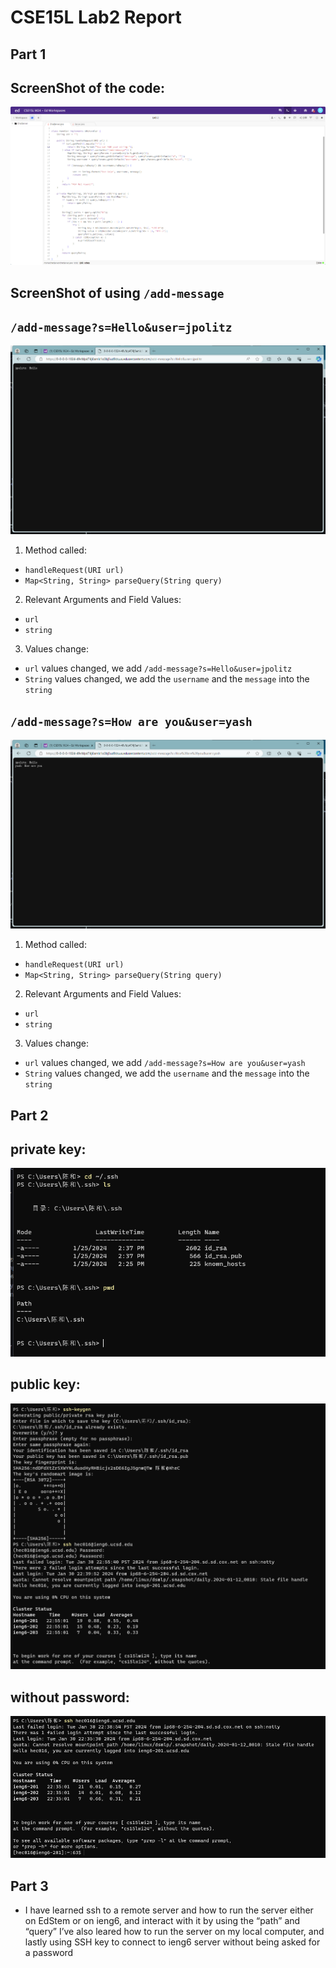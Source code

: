 # CSE15L Lab2 Report

## Part 1

## ScreenShot of the code: 
![Images](code.png)

## ScreenShot of using `/add-message`
##  `/add-message?s=Hello&user=jpolitz`

![images](first.png)
1. Method called:
  * `handleRequest(URI url)`
  * `Map<String, String> parseQuery(String query)`
2. Relevant Arguments and Field Values:
  * `url` 
  * `string`
3. Values change:
  * `url` values changed, we add `/add-message?s=Hello&user=jpolitz` 
  * `String` values changed, we add the `username` and the `message` into the `string`


## `/add-message?s=How are you&user=yash`

![images](second.png)
1. Method called:
  * `handleRequest(URI url)`
  * `Map<String, String> parseQuery(String query)`
2. Relevant Arguments and Field Values:
  * `url` 
  * `string`
3. Values change:
  * `url` values changed, we add `/add-message?s=How are you&user=yash` 
  * `String` values changed, we add the `username` and the `message` into the `string`


## Part 2
## private key:

![Images](privatekey.png)

## public key:

![Images](publickey.png)


## without password:

![Images](withoutkey.png)


## Part 3
* I have learned ssh to a remote server and how to run the server either on EdStem or on ieng6,
and interact with it by using the “path” and “query” I’ve also leared how to run the server on my
local computer, and lastly using SSH key to connect to ieng6 server without being asked for a
password






